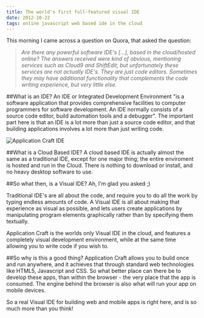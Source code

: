 ```yaml
---
title: The world's first full-featured visual IDE
date: 2012-10-22
tags: online javascript web based ide in the cloud
---
```


This morning I came across a question on Quora, that asked the question:

> *Are there any powerful software IDE's [...], based in the cloud/hosted online?
The answers received were kind of obvious, mentioning services such as Cloud9 and ShiftEdit, but unfortunately these services are not actually IDE's. They are just code editors. Sometimes they may have additional functionality that complements the code writing experience, but very little else.*
 
##What is an IDE?
An IDE or Integrated Development Environment "is a software application that provides comprehensive facilities to computer programmers for software development. An IDE normally consists of a source code editor, build automation tools and a debugger". The important part here is that an IDE is a lot
more than just a source code editor, and that building applications involves a lot more than just writing code.

![Application Craft IDE](/img/blog/blog-ide-worlds-first.png "Application Craft IDE for desktop and mobile apps") 


##What is a Cloud Based IDE?
A cloud based IDE is actually almost the same as a traditional IDE, except for one major thing; the entire enviroment is hosted and run in the Cloud. There is nothing to download or install, and no heavy desktop software to use.
 
##So what then, is a Visual IDE?
Ah, I'm glad you asked ;)
 
Traditional IDE's are all about the code, and require you to do all the work by typing endless amounts of code. A Visual IDE is all about making that experience as visual as possible, and lets users create applications by manipulating program elements graphically rather than by specifying
them textually.
 
Application Craft is the worlds only Visual IDE in the cloud, and features a completely visual development environment, while at the same time allowing you to write code if you wish to.
 
##So why is this a good thing?
Application Craft allows you to build once and run anywhere, and it achieves that through standard web technologies like HTML5, Javascript and CSS. So what better place can there be to develop these apps, than within the browser - the very place that the app is consumed. The engine behind the browser is also what will run your app on mobile devices.

So a real Visual IDE for building web and mobile apps is right here, and is so much more than you think!